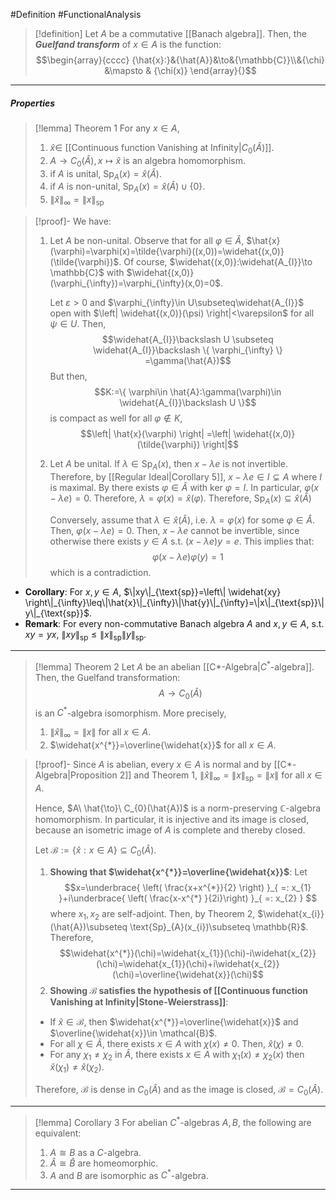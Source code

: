 #Definition #FunctionalAnalysis 

> [!definition]
> Let $A$ be a commutative [[Banach algebra]]. Then, the ***Guelfand transform*** of $x\in A$ is the function: $$\begin{array}{cccc} {\hat{x}:}&{\hat{A}}&\to&{\mathbb{C}}\\&{\chi} &\mapsto & {\chi(x)} \end{array}{}$$
---
##### Properties
> [!lemma] Theorem 1
> For any $x\in A$, 
> 1. $\hat{x}\in$ [[Continuous function Vanishing at Infinity|$C_{0}(\hat{A})$]].
> 2. $A\to C_{0}(\hat{A}),x\mapsto \hat{x}$ is an algebra homomorphism.
> 3. if $A$ is unital, $\text{Sp}_{A}(x)=\hat{x}(\hat{A})$.
> 4. if $A$ is non-unital, $\text{Sp}_{A}(x)=\hat{x}(\hat{A})\cup \{ 0 \}$.
> 5. $\|\hat{x}\|_{\infty}=\|x\|_{\text{sp}}$

> [!proof]-
> We have: 
> 1. Let $A$ be non-unital. Observe that for all $\varphi\in \hat{A}$, $\hat{x}(\varphi)=\varphi(x)=\tilde{\varphi}((x,0))=\widehat{(x,0)}(\tilde{\varphi})$. Of course, $\widehat{(x,0)}:\widehat{A_{I}}\to \mathbb{C}$ with $\widehat{(x,0)}(\varphi_{\infty})=\varphi_{\infty}(x,0)=0$. 
>    
>    Let $\varepsilon>0$ and $\varphi_{\infty}\in U\subseteq\widehat{A_{I}}$ open with $\left| \widehat{(x,0)}(\psi) \right|<\varepsilon$ for all $\psi\in U$. Then, $$\widehat{A_{I}}\backslash U \subseteq \widehat{A_{I}}\backslash \{ \varphi_{\infty} \} =\gamma(\hat{A})$$But then, $$K:=\{ \varphi\in \hat{A}:\gamma(\varphi)\in \widehat{A_{I}}\backslash U \}$$is compact as well for all $\varphi\notin K$, $$\left| \hat{x}(\varphi) \right| =\left| \widehat{(x,0)}(\tilde{\varphi}) \right|$$
>  2. Let $A$ be unital. If $\lambda\in \text{Sp}_{A}(x)$, then $x-\lambda e$ is not invertible. Therefore, by [[Regular Ideal|Corollary 5]], $x-\lambda e\in I\subsetneq A$ where $I$ is maximal. By there exists $\varphi\in \widehat{A}$ with $\text{ker }\varphi=I$. In particular, $\varphi(x-\lambda e)=0$. Therefore, $\lambda=\varphi(x)=\widehat{x}(\varphi)$. Therefore, $\text{Sp}_{A}(x)\subseteq\widehat{x}(\widehat{A})$
>     
>     Conversely, assume that $\lambda\in \widehat{x}(\widehat{A})$, i.e. $\lambda=\varphi(x)$ for some $\varphi\in \widehat{A}$. Then, $\varphi(x-\lambda e)=0$. Then, $x-\lambda e$ cannot be invertible, since otherwise there exists $y\in A$ s.t. $(x-\lambda e)y=e$. This implies that: $$\varphi(x-\lambda e)\varphi(y)=1$$which is a contradiction.
>     
>     
- **Corollary**: For $x,y\in A$, $\|xy\|_{\text{sp}}=\left\| \widehat{xy} \right\|_{\infty}\leq\|\hat{x}\|_{\infty}\|\hat{y}\|_{\infty}=\|x\|_{\text{sp}}\|y\|_{\text{sp}}$.
- **Remark**: For every non-commutative Banach algebra $A$ and $x,y\in A$, s.t. $xy=yx$, $\|xy\|_{\text{sp}}\leq\|x\|_{\text{sp}}\|y\|_{\text{sp}}$.
---
> [!lemma] Theorem 2
> Let $A$ be an abelian [[C*-Algebra|$C^{*}$-algebra]]. Then, the Guelfand transformation: $$A\to C_{0}(\hat{A})$$is an $C^{*}$-algebra isomorphism. More precisely, 
> 1. $\|\hat{x}\|_{\infty}=\|x\|$ for all $x\in A$.
> 2. $\widehat{x^{*}}=\overline{\widehat{x}}$ for all $x\in A$.

> [!proof]-
> Since $A$ is abelian, every $x\in A$ is normal and by [[C*-Algebra|Proposition 2]] and Theorem 1, $\left\| \hat{x} \right\|_{\infty}=\|x\|_{\text{sp}}=\|x\|$ for all $x\in A$. 
> 
> Hence, $A\ \hat{\to}\ C_{0}(\hat{A})$ is a norm-preserving $\mathbb{C}$-algebra homomorphism. In particular, it is injective and its image is closed, because an isometric image of $A$ is complete and thereby closed.
> 
> Let $\mathcal{B}:=\{ \hat{x}: x\in A \}\subseteq C_{0}(\hat{A})$. 
> 1. **Showing that $\widehat{x^{*}}=\overline{\widehat{x}}$**:
>    Let $$x=\underbrace{ \left( \frac{x+x^{*}}{2} \right) }_{ =: x_{1} }+i\underbrace{ \left( \frac{x-x^{*} }{2i}\right) }_{ =: x_{2} } $$ where $x_{1},x_{2}$ are self-adjoint. Then, by Theorem 2, $\widehat{x_{i}}(\hat{A})\subseteq \text{Sp}_{A}(x_{i})\subseteq \mathbb{R}$. Therefore, $$\widehat{x^{*}}(\chi)=\widehat{x_{1}}(\chi)-i\widehat{x_{2}}(\chi)=\widehat{x_{1}}(\chi)+i\widehat{x_{2}}(\chi)=\overline{\widehat{x}}(\chi)$$
> 2. **Showing $\mathcal{B}$ satisfies the hypothesis of [[Continuous function Vanishing at Infinity|Stone-Weierstrass]]**:
> 	- If $\hat{x}\in \mathcal{B}$, then $\widehat{x^{*}}=\overline{\widehat{x}}$ and $\overline{\widehat{x}}\in \mathcal{B}$.
> 	- For all $\chi\in \hat{A}$, there exists $x\in A$ with $\chi(x)\neq 0$. Then, $\hat{x}(\chi)\neq 0$. 
> 	- For any $\chi_{1}\neq \chi_{2}$ in $\hat{A}$, there exists $x\in A$ with $\chi_{1}(x)\neq \chi_{2}(x)$ then $\hat{x}(\chi_{1})\neq \hat{x}(\chi_{2})$. 
> 	
> 	Therefore, $\mathcal{B}$ is dense in $C_{0}(\hat{A})$ and as the image is closed, $\mathcal{B}=C_{0}(\hat{A})$.
---
> [!lemma] Corollary 3
> For abelian $C^{*}$-algebras $A,B$, the following are equivalent:
> 1. $A\cong B$ as a $C$-algebra.
> 2. $\hat{A}\cong \hat{B}$ are homeomorphic.
> 3. $A$ and $B$ are isomorphic as $C^{*}$-algebra.
---
